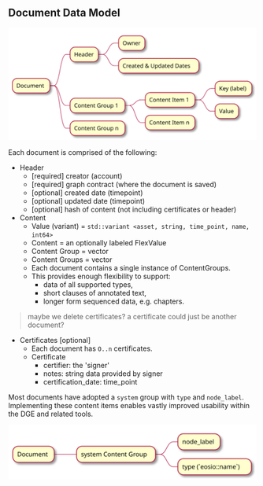 ## Document Data Model

![Document Data Model](doc-data-model.svg)

Each document is comprised of the following:

- Header 
    - [required] creator (account)
    - [required] graph contract (where the document is saved)
    - [optional] created date (timepoint)
    - [optional] updated date (timepoint)
    - [optional] hash of content (not including certificates or header)
- Content
    - Value (variant) = ```std::variant <asset, string, time_point, name, int64> ```
    - Content = an optionally labeled FlexValue
    - Content Group = vector<Content>
    - Content Groups = vector<ContentGroup>
    - Each document contains a single instance of ContentGroups.
    - This provides enough flexibility to support: 
        - data of all supported types,
        - short clauses of annotated text,
        - longer form sequenced data, e.g. chapters. 

> maybe we delete certificates? a certificate could just be another document?        
- Certificates [optional]
    - Each document has ```O..n``` certificates.
    - Certificate 
        - certifier: the 'signer' 
        - notes: string data provided by signer
        - certification_date: time_point    

Most documents have adopted a `system` group with `type` and `node_label`. Implementing these content items enables vastly improved usability within the DGE and related tools.

![System Group](system-group.svg)

<!-- ```plantuml
@startmindmap
* Document
** system Content Group
*** node_label
*** type (`eosio::name`)
@endmindmap
``` -->

<!-- 
```plantuml
@startmindmap
* Document
** Header
*** Owner
*** Created & Updated Dates
** Content Group 1
*** Content Item 1
**** Key (label)
**** Value
*** Content Item n
** Content Group n
@endmindmap
``` -->
